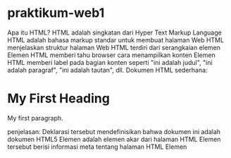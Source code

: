 # praktikum-web1
  Apa itu HTML?
HTML adalah singkatan dari Hyper Text Markup Language
HTML adalah bahasa markup standar untuk membuat halaman Web
HTML menjelaskan struktur halaman Web
HTML terdiri dari serangkaian elemen
Elemen HTML memberi tahu browser cara menampilkan konten
Elemen HTML memberi label pada bagian konten seperti "ini adalah judul", "ini adalah paragraf", "ini adalah tautan", dll.
Dokumen HTML sederhana:
  <!DOCTYPE html>
<html>
<head>
<title>Page Title</title>
</head>
<body>
<h1>My First Heading</h1>
<p>My first paragraph.</p>
</body>
</html>
  penjelasan:
Deklarasi tersebut <!DOCTYPE html>mendefinisikan bahwa dokumen ini adalah dokumen HTML5
Elemen <html>adalah elemen akar dari halaman HTML
Elemen tersebut <head>berisi informasi meta tentang halaman HTML
Elemen <title>menentukan judul untuk halaman HTML (yang ditampilkan di bilah judul browser atau di tab halaman)
Elemen <body>mendefinisikan badan dokumen, dan merupakan wadah untuk semua konten yang terlihat, seperti judul, paragraf, gambar, hyperlink, tabel, daftar, dll.
Elemen <h1>mendefinisikan judul besar
Elemen <p>mendefinisikan paragraf
Apa itu Elemen HTML?
Elemen HTML ditentukan oleh tag awal, beberapa konten, dan tag akhir:
< tagname > Konten ada di sini... < /tagname >
Elemen HTML adalah segalanya mulai dari tag awal hingga tag akhir:
<h1> Judul Pertama Saya </h1>​​
< p > Paragraf pertama saya. < /p >
Elemen HTML dapat disarangkan (artinya elemen dapat berisi elemen lain).
Semua dokumen HTML terdiri dari elemen HTML bersarang.
Contoh berikut berisi empat elemen HTML ( <html>, <body>, <h1> dan <p>) 
Elemennya <html>adalah elemen root dan mendefinisikan keseluruhan dokumen HTML. Ini memiliki tag awal <html>dan tag akhir </html>.
Lalu, di dalam <html>elemen tersebut terdapat <body> elemen  
Elemen <body>mendefinisikan isi dokumen. Ini memiliki tag awal <body>dan tag akhir </body>.
Kemudian, di dalam <body>elemen tersebut terdapat dua elemen lainnya: <h1>dan <p>  
Elemen <h1>mendefinisikan judul. Ini memiliki tag awal <h1>dan tag akhir </h1>  
Elemen <p>mendefinisikan paragraf. Ini memiliki tag awal <p>dan tag akhir </p>  
Elemen HTML yang tidak memiliki konten disebut elemen kosong.
Tag <br>mendefinisikan jeda baris, dan merupakan elemen kosong tanpa tag penutup  
Tag HTML tidak membedakan huruf besar dan kecil: <P>artinya sama dengan <p>.
Standar HTML tidak memerlukan tag huruf kecil, tetapi W3C merekomendasikan huruf kecil dalam HTML, dan memerlukan huruf kecil untuk jenis dokumen yang lebih ketat seperti XHTML  
Beberapa perintah di HTML:
- Heading HTML
Heading HTML ditentukan dengan tag <h1>to <h6>.
<h1>mendefinisikan judul yang paling penting. <h6>mendefinisikan judul yang paling tidak penting
input:
<!DOCTYPE html>
<html>
<body>
<h1>This is heading 1</h1>
<h2>This is heading 2</h2>
<h3>This is heading 3</h3>
<h4>This is heading 4</h4>
<h5>This is heading 5</h5>
<h6>This is heading 6</h6>
</body>
</html>
output:
- Paragraf HTML
Paragraf HTML didefinisikan dengan <p>tag
input:
<!DOCTYPE html>
<html>
<body>
<p>This is a paragraph.</p>
<p>This is another paragraph.</p>
</body>
</html>
output:
- Link HTML
Link HTML ditentukan dengan <a>tag
Tujuan link ditentukan dalam hrefatribut. 
Atribut digunakan untuk memberikan informasi tambahan tentang elemen HTML.  
input:
<!DOCTYPE html>
<html>
<body>
<h2>HTML Links</h2>
<a href="https://www.w3schools.com">This is a link</a>
</body>
</html>
output:
- gambar HTML
Gambar HTML ditentukan dengan <img>tag.
File sumber ( src), teks alternatif ( alt), width, dan heightdisediakan sebagai atribut
input:
<!DOCTYPE html>
<html>
<body>
<h2>HTML Images</h2>
<p>HTML images are defined with the img tag:</p>
<img src="w3schools.jpg" alt="W3Schools.com" width="104" height="142">
</body>
</html>
output:
